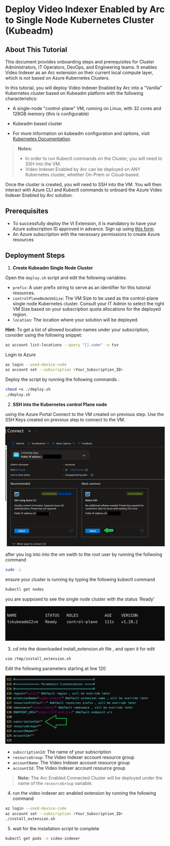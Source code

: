 # Deploy Video Indexer Enabled by Arc to Single Node Kubernetes Cluster (Kubeadm)

## About This Tutorial

This document provides onboarding steps and prerequisites for Cluster Administrators, IT Operators, DevOps, and Engineering teams. It enables Video Indexer as an Arc extension on their current local compute layer, which is not based on Azure Kubernetes Clusters.

In this tutorial, you will deploy Video Indexer Enabled by Arc into a "Vanilla" Kubernetes cluster based on Kubeadm platform with the following characteristics:

- A single-node "control-plane" VM, running on Linux, with 32 cores and 128GB memory (this is configurable)
- Kubeadm based cluster

- For more information on kubeadm configuration and options, visit [Kubernetes Documentation](https://kubernetes.io/docs/setup/production-environment/tools/kubeadm/).

> **Notes:**
> - In order to run Kubectl commands on the Cluster, you will need to SSH into the VM.
> - Video Indexer Enabled by Arc can be deployed on ANY Kubernetes cluster, whether On-Prem or Cloud-based.

Once the cluster is created, you will need to SSH into the VM. You will then interact with Azure CLI and Kubectl commands to onboard the Azure Video Indexer Enabled by Arc solution.

## Prerequisites
- To successfully deploy the VI Extension, it is mandatory to have your Azure subscription ID approved in advance. Sign up using [this form](https://aka.ms/vi-register).
- An Azure subscription with the necessary permissions to create Azure resources

## Deployment Steps 

1. **Create Kubeadm Single Node Cluster**

Open the `deploy.sh` script and edit the following variables:

- `prefix`: A user prefix string to serve as an identifier for this tutorial resources.
- `controlPlaneNodeVmSize`: The VM Size to be used as the control-plane single node Kubernetes cluster. Consult your IT Admin to select the right VM Size based on your subscription quota allocations for the deployed region.
- `location`: The location where your solution will be deployed.

**Hint:** To get a list of allowed location names under your subscription, consider using the following snippet:

```bash
az account list-locations --query "[].name" -o tsv
```

Login to Azure

```bash
az login --used-device-code
az account set --subscription <Your_Subscription_ID>
```

Deploy the script by running the following commands : 

```bash
chmod +x ./deploy.sh
./deploy.sh
```

2. **SSH into the Kubernetes control Plane node**

using the Azure Portal Connect to the VM created on previous step.
Use the SSH Keys created on previous step to connect to the VM.

![vn-conect](./connect1.png)


after you log into into the vm swith to the root user by running the follwoing command

```bash
sudo -i
```

ensure your cluster is running by typing the following kubectl command

```bash
kubectl get nodes
```

you are supposed to see the single node cluster with the status 'Ready' 

![Nodes](./ready.png)

3. cd into the downloaded install_extension.sh file , and open it for edit

```bash
vim /tmp/install_extension.sh
```

Edit the following parameters starting at line 120

![editScript](edit_script.png)

- `subscriptionId`: The name of your subscription
- `resourceGroup`: The Video Indexer account resource group
- `accountName`: The Video Indexer account resource group
- `accountId`: The Video Indexer account resource group

> **Note:** The Arc Enabled Connected Cluster will be deployed under the name of the `resourceGroup` variable.

4. run the video indexer arc enabled extension by running the following command

```bash
az login --used-device-code
az account set --subscription <Your_Subscription_ID>
./install_extension.sh
```

5. wait for the installation script to complete

```bash
kubectl get pods -n video-indexer
```